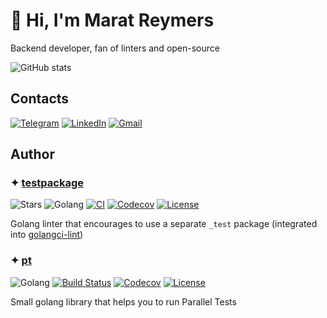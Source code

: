 # 👋 Hi, I'm Marat Reymers

Backend developer, fan of linters and open-source

![GitHub stats](https://github-readme-stats.vercel.app/api?username=maratori&theme=dark&count_private=true&show_icons=true&include_all_commits=true&hide_title=true)


## Contacts

[![Telegram][telegram-img]][telegram-link]
[![LinkedIn][linkedin-img]][linkedin-link]
[![Gmail][gmail-img]][gmail-link]

[telegram-img]: https://img.shields.io/badge/telegram-maratori-54A9EB.svg?style=for-the-badge&logo=telegram
[telegram-link]: https://t.me/maratori
[linkedin-img]: https://img.shields.io/badge/linkedin-marat%20reymers-0A66C2?style=for-the-badge&logo=linkedin
[linkedin-link]: https://www.linkedin.com/in/marat-reymers
[gmail-img]: https://img.shields.io/badge/gmail-marat.maratori-EA4335?style=for-the-badge&logo=gmail
[gmail-link]: mailto:marat.maratori+github@gmail.com


## Author

### ✦ [testpackage](https://github.com/maratori/testpackage)

![Stars](https://img.shields.io/github/stars/maratori/testpackage?style=social)
![Golang](https://img.shields.io/badge/language-go-00ADD8)
[![CI](https://github.com/maratori/testpackage/actions/workflows/ci.yaml/badge.svg)](https://github.com/maratori/testpackage/actions/workflows/ci.yaml)
[![Codecov](https://codecov.io/gh/maratori/testpackage/branch/main/graph/badge.svg?token=Pa334H8xEh)](https://codecov.io/gh/maratori/testpackage)
[![License](https://img.shields.io/github/license/maratori/testpackage.svg)](https://github.com/maratori/testpackage/blob/main/LICENSE)

Golang linter that encourages to use a separate `_test` package (integrated into [golangci-lint](https://golangci-lint.run/))

<!--
### ✦ [idescriptive](https://github.com/maratori/idescriptive)
Golang linter that reports interfaces without named arguments (integrated into [golangci-lint](https://golangci-lint.run/))
-->

<!--
### ✦ [async](https://github.com/maratori/async)
Small golang library to enqueue background jobs from domain logic
-->

### ✦ [pt](https://github.com/maratori/pt)

<!-- ![Stars](https://img.shields.io/github/stars/maratori/pt?style=social) -->
![Golang](https://img.shields.io/badge/language-go-00ADD8)
[![Build Status](https://travis-ci.com/maratori/pt.svg?branch=master)](https://travis-ci.com/maratori/pt)
[![Codecov](https://codecov.io/gh/maratori/pt/branch/master/graph/badge.svg)](https://codecov.io/gh/maratori/pt)
[![License](https://img.shields.io/github/license/maratori/pt.svg)](https://github.com/maratori/pt/blob/master/LICENSE)

Small golang library that helps you to run Parallel Tests
